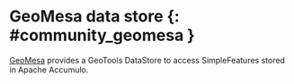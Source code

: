 # GeoMesa data store {: #community_geomesa }

[GeoMesa](http://geomesa.org/) provides a GeoTools DataStore to access SimpleFeatures stored in Apache Accumulo.

